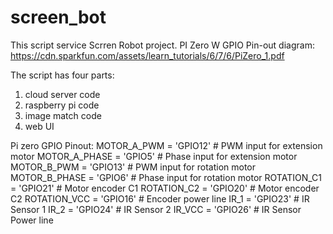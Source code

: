 # screen_bot
This script service Scrren Robot project.
PI Zero W GPIO Pin-out diagram:
https://cdn.sparkfun.com/assets/learn_tutorials/6/7/6/PiZero_1.pdf

The script has four parts:
  1. cloud server code
  2. raspberry pi code
  3. image match code
  4. web UI


Pi zero GPIO Pinout:
MOTOR_A_PWM = 'GPIO12'     # PWM input for extension motor
MOTOR_A_PHASE = 'GPIO5'    # Phase input for extension motor
MOTOR_B_PWM = 'GPIO13'     # PWM input for rotation motor
MOTOR_B_PHASE = 'GPIO6'    # Phase input for rotation motor
ROTATION_C1 = 'GPIO21'     # Motor encoder C1
ROTATION_C2 = 'GPIO20'     # Motor encoder C2
ROTATION_VCC = 'GPIO16'    # Encoder power line
IR_1 = 'GPIO23'            # IR Sensor 1
IR_2 = 'GPIO24'            # IR Sensor 2
IR_VCC = 'GPIO26'          # IR Sensor Power line